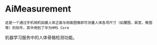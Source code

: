 # AiMeasurement
    这是一个通过手机相机拍摄人体正面与侧面图像即可测量人体各项尺寸（如腰围，肩宽，臀围等）的软件，其中用到了华为HMS Core
机器学习服务中的人体骨骼检测功能。
